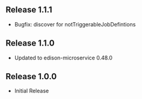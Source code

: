 ## Release 1.1.1

* Bugfix: discover for notTriggerableJobDefintions

## Release 1.1.0

* Updated to edison-microservice 0.48.0

## Release 1.0.0

* Initial Release
